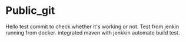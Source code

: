 # Public_git

Hello test commit to check whether it's working or not.
Test from jenkin running from docker.
integrated maven with jenkkin automate build test.
